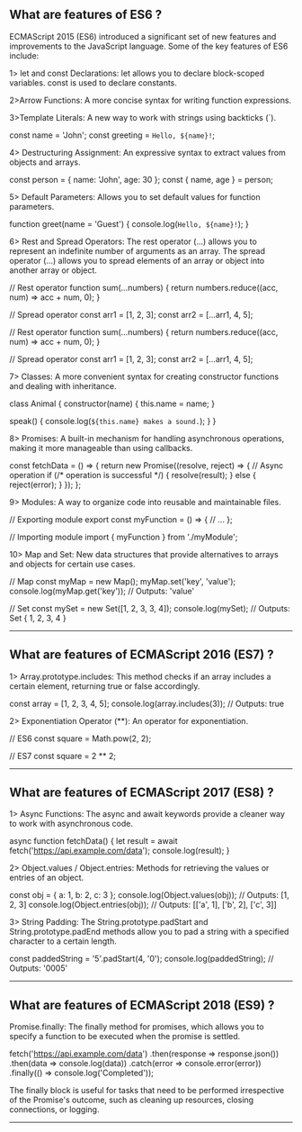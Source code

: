 ## What are features of ES6 ?

ECMAScript 2015 (ES6) introduced a significant set of new features and improvements to
the JavaScript language. Some of the key features of ES6 include:

1> let and const Declarations:
let allows you to declare block-scoped variables.
const is used to declare constants.

2>Arrow Functions:
A more concise syntax for writing function expressions.

3>Template Literals:
A new way to work with strings using backticks (`).

const name = 'John';
const greeting = `Hello, ${name}!`;

4> Destructuring Assignment:
An expressive syntax to extract values from objects and arrays.

const person = { name: 'John', age: 30 };
const { name, age } = person;

5> Default Parameters:
Allows you to set default values for function parameters.

function greet(name = 'Guest') {
  console.log(`Hello, ${name}!`);
}


6> Rest and Spread Operators:
The rest operator (...) allows you to represent an indefinite number of arguments as an array.
The spread operator (...) allows you to spread elements of an array or object into another array or object.

// Rest operator
function sum(...numbers) {
  return numbers.reduce((acc, num) => acc + num, 0);
}

// Spread operator
const arr1 = [1, 2, 3];
const arr2 = [...arr1, 4, 5];


// Rest operator
function sum(...numbers) {
  return numbers.reduce((acc, num) => acc + num, 0);
}

// Spread operator
const arr1 = [1, 2, 3];
const arr2 = [...arr1, 4, 5];


7> Classes:
A more convenient syntax for creating constructor functions and dealing with inheritance.

class Animal {
  constructor(name) {
    this.name = name;
  }

  speak() {
    console.log(`${this.name} makes a sound.`);
  }
}


8> Promises:
A built-in mechanism for handling asynchronous operations, making it more manageable than using callbacks.

const fetchData = () => {
  return new Promise((resolve, reject) => {
    // Async operation
    if (/* operation is successful */) {
      resolve(result);
    } else {
      reject(error);
    }
  });
};


9> Modules:
A way to organize code into reusable and maintainable files.

// Exporting module
export const myFunction = () => {
  // ...
};

// Importing module
import { myFunction } from './myModule';


10> Map and Set:
New data structures that provide alternatives to arrays and objects for certain use cases.

// Map
const myMap = new Map();
myMap.set('key', 'value');
console.log(myMap.get('key')); // Outputs: 'value'

// Set
const mySet = new Set([1, 2, 3, 3, 4]);
console.log(mySet); // Outputs: Set { 1, 2, 3, 4 }

------------------------------------------------------------------------------------------------------------------------------

## What are features of ECMAScript 2016 (ES7) ?

1> Array.prototype.includes:
This method checks if an array includes a certain element, returning true or false accordingly.

const array = [1, 2, 3, 4, 5];
console.log(array.includes(3)); // Outputs: true

2> Exponentiation Operator (**):
An operator for exponentiation.

// ES6
const square = Math.pow(2, 2);

// ES7
const square = 2 ** 2;

------------------------------------------------------------------------------------------------------------------------------

## What are features of ECMAScript 2017 (ES8) ?

1> Async Functions:
The async and await keywords provide a cleaner way to work with asynchronous code.

async function fetchData() {
  let result = await fetch('https://api.example.com/data');
  console.log(result);
}


2> Object.values / Object.entries:
Methods for retrieving the values or entries of an object.

const obj = { a: 1, b: 2, c: 3 };
console.log(Object.values(obj)); // Outputs: [1, 2, 3]
console.log(Object.entries(obj)); // Outputs: [['a', 1], ['b', 2], ['c', 3]]


3> String Padding:
The String.prototype.padStart and String.prototype.padEnd methods allow you to pad a string with
a specified character to a certain length.

const paddedString = '5'.padStart(4, '0');
console.log(paddedString); // Outputs: '0005'


------------------------------------------------------------------------------------------------------------------------------

## What are features of ECMAScript 2018 (ES9) ?

Promise.finally:
The finally method for promises, which allows you to specify a function to be executed when the promise is settled.

fetch('https://api.example.com/data')
  .then(response => response.json())
  .then(data => console.log(data))
  .catch(error => console.error(error))
  .finally(() => console.log('Completed'));

The finally block is useful for tasks that need to be performed irrespective of the Promise's outcome, such as cleaning up resources, closing connections, or logging.



------------------------------------------------------------------------------------------------------------------------------




